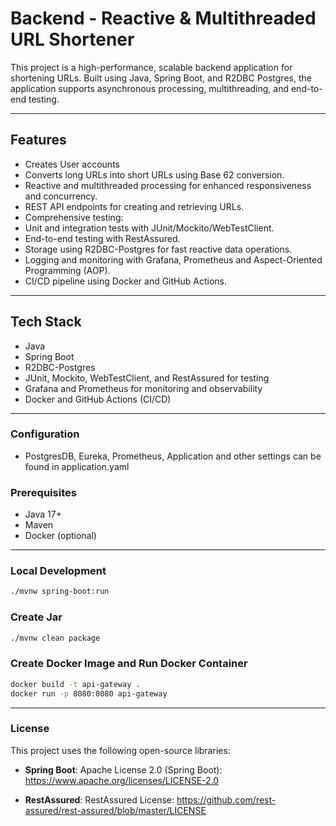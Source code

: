# Backend - Reactive & Multithreaded URL Shortener

This project is a high-performance, scalable backend application for shortening URLs. 
Built using Java, Spring Boot, and R2DBC Postgres, the application supports asynchronous processing, multithreading, and end-to-end testing.

---

## Features
- Creates User accounts
- Converts long URLs into short URLs using Base 62 conversion.
- Reactive and multithreaded processing for enhanced responsiveness and concurrency.
- REST API endpoints for creating and retrieving URLs.
- Comprehensive testing:
- Unit and integration tests with JUnit/Mockito/WebTestClient.
- End-to-end testing with RestAssured.
- Storage using R2DBC-Postgres for fast reactive data operations.
- Logging and monitoring with Grafana, Prometheus and Aspect-Oriented Programming (AOP).
- CI/CD pipeline using Docker and GitHub Actions.

---

## Tech Stack
- Java
- Spring Boot
- R2DBC-Postgres
- JUnit, Mockito, WebTestClient, and RestAssured for testing
- Grafana and Prometheus for monitoring and observability
- Docker and GitHub Actions (CI/CD)

---

### Configuration
- PostgresDB, Eureka, Prometheus, Application and other settings can be found in application.yaml

### Prerequisites

- Java 17+
- Maven
- Docker (optional)

---

### Local Development

```bash
./mvnw spring-boot:run
```

### Create Jar

```bash
./mvnw clean package
```

### Create Docker Image and Run Docker Container
```bash
docker build -t api-gateway .
docker run -p 8080:8080 api-gateway
```

---

### License
This project uses the following open-source libraries:

- **Spring Boot**: Apache License 2.0 (Spring Boot): https://www.apache.org/licenses/LICENSE-2.0

- **RestAssured**: RestAssured License: https://github.com/rest-assured/rest-assured/blob/master/LICENSE
